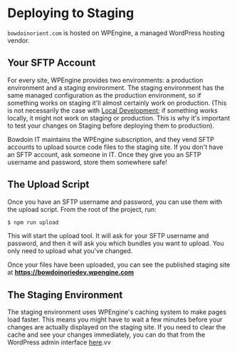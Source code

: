 # Deploying to Staging

`bowdoinorient.com` is hosted on WPEngine, a managed WordPress hosting vendor.

## Your SFTP Account

For every site, WPEngine provides two environments: a production environment and a staging environment. The staging environment has the same managed configuration as the production environment, so if something works on staging it'll almost certainly work on production. (This is not necessarily the case with [Local Development](Local%20Development.md); if something works locally, it might not work on staging or production. This is why it's important to test your changes on Staging before deploying them to production).

Bowdoin IT maintains the WPEngine subscription, and they vend SFTP accounts to upload source code files to the staging site. If you don't have an SFTP account, ask someone in IT. Once they give you an SFTP username and password, store them somewhere safe!

## The Upload Script

Once you have an SFTP username and password, you can use them with the upload script. From the root of the project, run:

```sh
$ npm run upload
```

This will start the upload tool. It will ask for your SFTP username and password, and then it will ask you which bundles you want to upload. You only need to upload what you've changed.

Once your files have been uploaded, you can see the published staging site at **<https://bowdoinoriedev.wpengine.com>**

## The Staging Environment

The staging environment uses WPEngine's caching system to make pages load faster. This means you might have to wait a few minutes before your changes are actually displayed on the staging site. If you need to clear the cache and see your changes immediately, you can do that from the WordPress admin interface [here](https://bowdoinoriedev.wpengine.com/wp-admin/admin.php?page=wpengine-common&tab=caching).vv